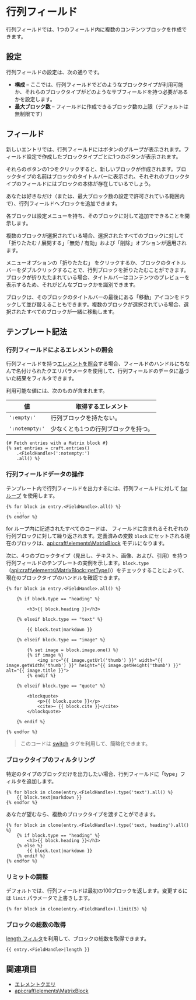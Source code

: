 # 行列フィールド

行列フィールドでは、1つのフィールド内に複数のコンテンツブロックを作成できます。

## 設定

行列フィールドの設定は、次の通りです。

* **構成** – ここでは、行列フィールドでどのようなブロックタイプが利用可能か、それらのブロックタイプがどのようなサブフィールドを持つ必要があるかを設定します。
* **最大ブロック数** – フィールドに作成できるブロック数の上限（デフォルトは無制限です）

## フィールド

新しいエントリでは、行列フィールドにはボタンのグループが表示されます。フィールド設定で作成したブロックタイプごとに1つのボタンが表示されます。

それらのボタンの1つをクリックすると、新しいブロックが作成されます。ブロックタイプの名前はブロックのタイトルバーに表示され、それぞれのブロックタイプのフィールドにはブロックの本体が存在しているでしょう。

あなたは好きなだけ（または、最大ブロック数の設定で許可されている範囲内で）、行列フィールドへブロックを追加できます。

各ブロックは設定メニューを持ち、そのブロックに対して追加でできることを開示します。

複数のブロックが選択されている場合、選択されたすべてのブロックに対して「折りたたむ / 展開する」「無効 / 有効」および「削除」オプションが適用されます。

メニューオプションの「折りたたむ」 をクリックするか、ブロックのタイトルバーをダブルクリックすることで、行列ブロックを折りたたむことができます。ブロックが折りたたまれている場合、タイトルバーはコンテンツのプレビューを表示するため、それがどんなブロックかを識別できます。

ブロックは、そのブロックのタイトルバーの最後にある「移動」アイコンをドラックして並び替えることもできます。複数のブロックが選択されている場合、選択されたすべてのブロックが一緒に移動します。

## テンプレート記法

### 行列フィールドによるエレメントの照会

行列フィールドを持つ[エレメントを照会](dev/element-queries/README.md)する場合、フィールドのハンドルにちなんで名付けられたクエリパラメータを使用して、行列フィールドのデータに基づいた結果をフィルタできます。

利用可能な値には、次のものが含まれます。

| 値              | 取得するエレメント          |
| -------------- | ------------------ |
| `':empty:'`    | 行列ブロックを持たない。       |
| `':notempty:'` | 少なくとも1つの行列ブロックを持つ。 |

```twig
{# Fetch entries with a Matrix block #}
{% set entries = craft.entries()
    .<FieldHandle>(':notempty:')
    .all() %}
```

### 行列フィールドデータの操作

テンプレート内で行列フィールドを出力するには、行列フィールドに対して [for ループ](https://twig.symfony.com/doc/tags/for.html) を使用します。

```twig
{% for block in entry.<FieldHandle>.all() %}
    ...
{% endfor %}
```

for ループ内に記述されたすべてのコードは、 フィールドに含まれるそれぞれの行列ブロックに対して繰り返されます。定義済みの変数 `block` にセットされる現在のブロックは、<api:craft\elements\MatrixBlock> モデルになります。

次に、4つのブロックタイプ（見出し、テキスト、画像、および、引用）を持つ行列フィールドのテンプレートの実例を示します。`block.type` （<api:craft\elements\MatrixBlock::getType()>）をチェックすることによって、現在のブロックタイプのハンドルを確認できます。

```twig
{% for block in entry.<FieldHandle>.all() %}

    {% if block.type == "heading" %}

        <h3>{{ block.heading }}</h3>

    {% elseif block.type == "text" %}

        {{ block.text|markdown }}

    {% elseif block.type == "image" %}

        {% set image = block.image.one() %}
        {% if image %}
            <img src="{{ image.getUrl('thumb') }}" width="{{ image.getWidth('thumb') }}" height="{{ image.getHeight('thumb') }}" alt="{{ image.title }}">
        {% endif %}

    {% elseif block.type == "quote" %}

        <blockquote>
            <p>{{ block.quote }}</p>
            <cite>– {{ block.cite }}</cite>
        </blockquote>

    {% endif %}

{% endfor %}
```

> このコードは [switch](dev/tags/switch.md) タグを利用して、簡略化できます。

### ブロックタイプのフィルタリング

特定のタイプのブロックだけを出力したい場合、行列フィールドに「type」フィルタを追加します。

```twig
{% for block in clone(entry.<FieldHandle>).type('text').all() %}
    {{ block.text|markdown }}
{% endfor %}
```

あなたが望むなら、複数のブロックタイプを渡すことができます。

```twig
{% for block in clone(entry.<FieldHandle>).type('text, heading').all() %}
    {% if block.type == "heading" %}
        <h3>{{ block.heading }}</h3>
    {% else %}
        {{ block.text|markdown }}
    {% endif %}
{% endfor %}
```


### リミットの調整

デフォルトでは、行列フィールドは最初の100ブロックを返します。変更するには `limit` パラメータで上書きします。

```twig
{% for block in clone(entry.<FieldHandle>).limit(5) %}
```


### ブロックの総数の取得

[length フィルタ](https://twig.symfony.com/doc/filters/length.html)を利用して、ブロックの総数を取得できます。

```twig
{{ entry.<FieldHandle>|length }}
```


## 関連項目

* [エレメントクエリ](dev/element-queries/README.md)
* <api:craft\elements\MatrixBlock>
